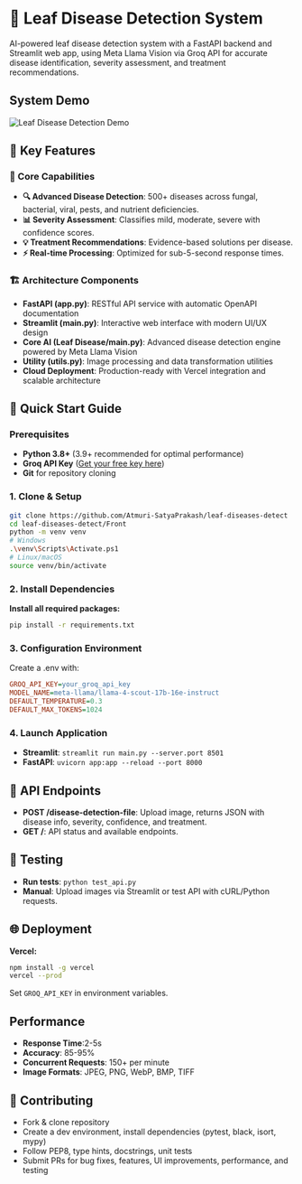 # 🌿 Leaf Disease Detection System

AI-powered leaf disease detection system with a FastAPI backend and Streamlit web app, using Meta Llama Vision via Groq API for accurate disease identification, severity assessment, and treatment recommendations.

## System Demo

![Leaf Disease Detection Demo](https://github.com/shukur-alom/leaf-diseases-detect/blob/main/Media/video.gif)


## 🎯 Key Features

### 🎯 Core Capabilities
- **🔍 Advanced Disease Detection**: 500+ diseases across fungal, bacterial, viral, pests, and nutrient deficiencies.
- **📊 Severity Assessment**: Classifies mild, moderate, severe with confidence scores.
- **💡 Treatment Recommendations**: Evidence-based solutions per disease.
- **⚡ Real-time Processing**: Optimized for sub-5-second response times.

### 🏗️ Architecture Components
- **FastAPI (app.py)**: RESTful API service with automatic OpenAPI documentation
- **Streamlit (main.py)**: Interactive web interface with modern UI/UX design
- **Core AI (Leaf Disease/main.py)**: Advanced disease detection engine powered by Meta Llama Vision
- **Utility (utils.py)**: Image processing and data transformation utilities
- **Cloud Deployment**: Production-ready with Vercel integration and scalable architecture

## 🚀 Quick Start Guide

### Prerequisites
- **Python 3.8+** (3.9+ recommended for optimal performance)
- **Groq API Key** ([Get your free key here](https://console.groq.com/))
- **Git** for repository cloning

### 1. Clone & Setup
```bash
git clone https://github.com/Atmuri-SatyaPrakash/leaf-diseases-detect
cd leaf-diseases-detect/Front
python -m venv venv
# Windows
.\venv\Scripts\Activate.ps1
# Linux/macOS
source venv/bin/activate
```

### 2. Install Dependencies
**Install all required packages:**
```bash
pip install -r requirements.txt
```

### 3. Configuration Environment
Create a .env with:
```ini
GROQ_API_KEY=your_groq_api_key
MODEL_NAME=meta-llama/llama-4-scout-17b-16e-instruct
DEFAULT_TEMPERATURE=0.3
DEFAULT_MAX_TOKENS=1024
```

### 4. Launch Application
- **Streamlit**: ```streamlit run main.py --server.port 8501```
- **FastAPI**: ```uvicorn app:app --reload --port 8000```

## 📡 API Endpoints
- **POST /disease-detection-file**: Upload image, returns JSON with disease info, severity, confidence, and treatment.
- **GET /**: API status and available endpoints.

## 🧪 Testing
- **Run tests**: ```python test_api.py```
- **Manual**: Upload images via Streamlit or test API with cURL/Python requests.

## 🌐 Deployment
**Vercel:**
```bash
npm install -g vercel
vercel --prod
```
Set ```GROQ_API_KEY``` in environment variables.

## Performance
- **Response Time**:2-5s
- **Accuracy**: 85-95%
- **Concurrent Requests**: 150+ per minute
- **Image Formats**: JPEG, PNG, WebP, BMP, TIFF

## 🤝 Contributing
- Fork & clone repository
- Create a dev environment, install dependencies (pytest, black, isort, mypy)
- Follow PEP8, type hints, docstrings, unit tests
- Submit PRs for bug fixes, features, UI improvements, performance, and testing
